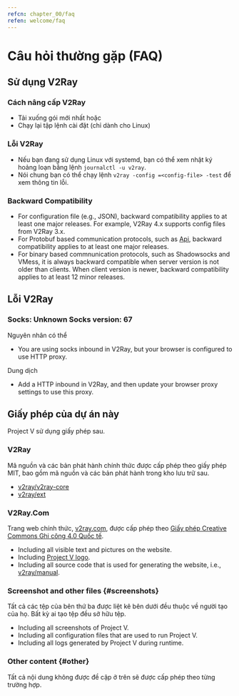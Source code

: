 ```yaml
---
refcn: chapter_00/faq
refen: welcome/faq
---
```


# Câu hỏi thường gặp (FAQ)

## Sử dụng V2Ray

### Cách nâng cấp V2Ray

* Tải xuống gói mới nhất hoặc
* Chạy lại tập lệnh cài đặt (chỉ dành cho Linux)

### Lỗi V2Ray

* Nếu bạn đang sử dụng Linux với systemd, bạn có thể xem nhật ký hoảng loạn bằng lệnh `journalctl -u v2ray`.
* Nói chung bạn có thể chạy lệnh `v2ray -config =<config-file> -test` để xem thông tin lỗi.

### Backward Compatibility

* For configuration file (e.g., JSON), backward compatibility applies to at least one major releases. For example, V2Ray 4.x supports config files from V2Ray 3.x.
* For Protobuf based communication protocols, such as [Api](../configuration/api.md), backward compatibility applies to at least one major releases.
* For binary based commnunication protocols, such as Shadowsocks and VMess, it is always backward compatible when server version is not older than clients. When client version is newer, backward compatibility applies to at least 12 minor releases.

## Lỗi V2Ray

### Socks: Unknown Socks version: 67

Nguyên nhân có thể

* You are using socks inbound in V2Ray, but your browser is configured to use HTTP proxy.

Dung dịch

* Add a HTTP inbound in V2Ray, and then update your browser proxy settings to use this proxy.

## Giấy phép của dự án này

Project V sử dụng giấy phép sau.

### V2Ray

Mã nguồn và các bản phát hành chính thức được cấp phép theo giấy phép MIT, bao gồm mã nguồn và các bản phát hành trong kho lưu trữ sau.

* [v2ray/v2ray-core](https://www.github.com/v2ray/v2ray-core/)
* [v2ray/ext](https://www.github.com/v2ray/ext)

### V2Ray.Com

Trang web chính thức, [v2ray.com](https://www.v2ray.com/), được cấp phép theo [Giấy phép Creative Commons Ghi công 4.0 Quốc tế](https://creativecommons.org/licenses/by/4.0/).

* Including all visible text and pictures on the website.
* Including <a href="https://www.v2ray.com/resources/v2ray_1024.png" target="_blank">Project V logo</a>.
* Including all source code that is used for generating the website, i.e., [v2ray/manual](https://www.github.com/v2ray/manual).

### Screenshot and other files {#screenshots}

Tất cả các tệp của bên thứ ba được liệt kê bên dưới đều thuộc về người tạo của họ. Bất kỳ ai tạo tệp đều sở hữu tệp.

* Including all screenshots of Project V.
* Including all configuration files that are used to run Project V.
* Including all logs generated by Project V during runtime.

### Other content {#other}

Tất cả nội dung không được đề cập ở trên sẽ được cấp phép theo từng trường hợp.